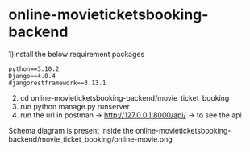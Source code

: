 # online-movieticketsbooking-backend
1)install the below requirement packages

    python==3.10.2
    Django==4.0.4
    djangorestframework==3.13.1

2) cd online-movieticketsbooking-backend/movie_ticket_booking
3) run python manage.py runserver
4) run the url in postman -> http://127.0.0.1:8000/api/ -> to see the api

Schema diagram is present inside the online-movieticketsbooking-backend/movie_ticket_booking/online-movie.png